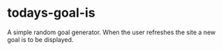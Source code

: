 # todays-goal-is

A simple random goal generator. When the user refreshes the site a new goal is to be displayed.
